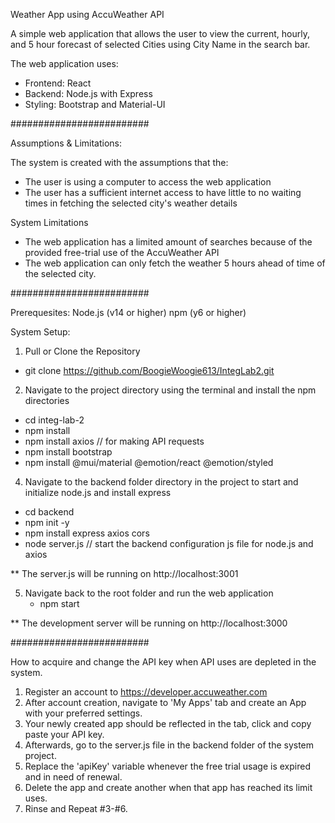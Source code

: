 Weather App using AccuWeather API

A simple web application that allows the user to view the current, hourly, and 5 hour forecast of selected Cities using City Name in the search bar. 

The web application uses:
- Frontend: React
- Backend: Node.js with Express
- Styling: Bootstrap and Material-UI

#########################

Assumptions & Limitations:

The system is created with the assumptions that the:
 - The user is using a computer to access the web application
 - The user has a sufficient internet access to have little to no waiting times in fetching the selected city's weather details

System Limitations
  - The web application has a limited amount of searches because of the provided free-trial use of the AccuWeather API
  - The web application can only fetch the weather 5 hours ahead of time of the selected city.

#########################

Prerequesites:
Node.js (v14 or higher)
npm (y6 or higher)

System Setup:

1. Pull or Clone the Repository
  - git clone https://github.com/BoogieWoogie613/IntegLab2.git

2. Navigate to the project directory using the terminal and install the npm directories
  - cd integ-lab-2
  - npm install
  - npm install axios // for making API requests
  - npm install bootstrap
  - npm install @mui/material @emotion/react @emotion/styled


4. Navigate to the backend folder directory in the project to start and initialize node.js and install express
  - cd backend
  - npm init -y
  - npm install express axios cors
  - node server.js // start the backend configuration js file for node.js and axios

** The server.js will be running on http://localhost:3001

5. Navigate back to the root folder and run the web application
   - npm start

** The development server will be running on http://localhost:3000

#########################

How to acquire and change the API key when API uses are depleted in the system.

1. Register an account to https://developer.accuweather.com
2. After account creation, navigate to 'My Apps' tab and create an App with your preferred settings.
3. Your newly created app should be reflected in the tab, click and copy paste your API key.
4. Afterwards, go to the server.js file in the backend folder of the system project.
5. Replace the 'apiKey' variable whenever the free trial usage is expired and in need of renewal.
6. Delete the app and create another when that app has reached its limit uses.
7. Rinse and Repeat #3-#6.

